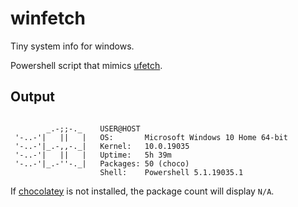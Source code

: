 # winfetch

Tiny system info for windows.

Powershell script that mimics [ufetch](https://gitlab.com/jschx/ufetch).

## Output

```

        _.-;;-._    USER@HOST
 '-..-'|   ||   |   OS:       Microsoft Windows 10 Home 64-bit
 '-..-'|_.-,,-._|   Kernel:   10.0.19035
 '-..-'|   ||   |   Uptime:   5h 39m
 '-..-'|_.-''-._|   Packages: 50 (choco)
                    Shell:    Powershell 5.1.19035.1

```

If [chocolatey](https://chocolatey.org/) is not installed, the package count will display `N/A`.
